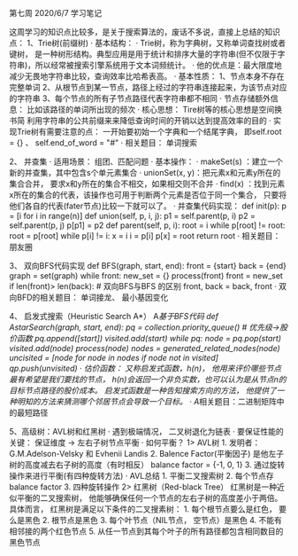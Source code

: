 第七周 2020/6/7 学习笔记

这周学习的知识点比较多，是关于搜索算法的，废话不多说，直接上总结的知识点：
1、Trie树(前缀树)
· 基本结构：
    · Trie树，称为字典树，又称单词查找树或者键树， 是一种树形结构。典型应用是用于统计和排序大量的字符串(但不仅限于字符串)，所以经常被搜索引擎系统用于文本词频统计。
    · 他的优点是：最大限度地减少无畏地字符串比较，查询效率比哈希表高。
· 基本性质：
    1、节点本身不存在完整单词
    2、从根节点到某一节点，路径上经过的字符串连接起来，为该节点对应的字符串
    3、每个节点的所有子节点路径代表字符串都不相同
    · 节点存储额外信息： 比如该路径的单词所出现的频次
· 核心思想：
    Tire树等的核心思想是空间换书简
    利用字符串的公共前缀来来降低查询时间的开销以达到提高效率的目的
· 实现Trie树有需要注意的点： 一开始要初始一个字典和一个结尾字典， 即self.root = {} 、 self.end_of_word = "#"
· 相关题目： 单词搜索

2、 并查集
· 适用场景：
    组团、匹配问题
· 基本操作：
    · makeSet(s)    ：建立一个新的并查集，其中包含s个单元素集合
    · unionSet(x, y)：把元素x和元素y所在的集合合并， 要求x和y所在的集合不相交，如果相交则不合并
    · find(x)       ：找到元素x所在的集合的代表，该操作也可用于判断两个元素是否位于同一个集合， 只要将他们各自的代表(fater节点)比较一下就可以了。
· 并查集代码实现：
    def init(p):
        p = [i for i in range(n)]
    def union(self, p, i, j):
        p1 = self.parent(p, i)
        p2 = self.parent(p, j)
        p[p1] = p2
    def parent(self, p, i):
        root = i
        while p[root] != root:
            root = p[root]
        while p[i] != i:
            x = i
            i = p[i]
            p[x] = root
        return root
· 相关题目： 朋友圈

3、 双向BFS代码实现
    def BFS(graph, start, end):
        front = {start}
        back = {end}
        graph = set(graph)
        while front:
            new_set = {}
            process(front)
            front = new_set
            if len(front)> len(back): # 双向BFS与BFS 的区别
                front, back = back, front
· 双向BFD的相关题目： 单词接龙、 最小基因变化

4、 启发式搜索（Heuristic Search A*）
    A*基于BFS代码
    def AstarSearch(graph, start, end):
        pq = collection.priority_queue()  # 优先级->股价函数
        pq.append([start])
        visited.add(start)
        while pq:
            node = pq.pop(start)
            visited.add(node)
            process(node)
            nodes = generated_related_nodes(node)
            uncisited = [node for node in nodes if node not in visited]
            qp.push(unvisited)
· 估价函数： 
    又称启发式函数，h(n)， 他用来评价哪些节点最有希望是我们要找的节点， h(n)会返回一个非负实数，也可以认为是从节点n的目标节点路径的股价成本。
    启发式函数是一种告知搜索方向的方法， 他提供了一种明知的方法来猜测哪个邻居节点会导致一个目标。
· A*相关题目：二进制矩阵中的最短路径

5、高级树：AVL树和红黑树
· 遇到极端情况， 二叉树退化为链表
· 要保证性能的关键： 保证维度 -> 左右子树节点平衡
· 如何平衡？
    1> AVL树
        1. 发明者：G.M.Adelson-Velsky 和 Evhenii Landis
        2. Balence Factor(平衡因子)
           是他左子树的高度减去右子树的高度（有时相反）
           balance factor = {-1, 0, 1}
        3. 通过旋转操作来进行平衡(有四种旋转方法)
    · AVL总结
        1. 平衡二叉搜索树
        2. 每个节点存balance factor
        3. 四种旋转操作
    2> 红黑树（Red-black Tree）
        红黑树是一种近似平衡的二叉搜索树， 他能够确保任何一个节点的左右子树的高度差小于两倍。 具体而言，
        红黑树是满足以下条件的二叉搜素树：
        1. 每个根节点要么是红色， 要么是黑色
        2. 根节点是黑色
        3. 每个叶节点（NIL节点， 空节点）是黑色
        4. 不能有相邻接的两个红色节点
        5. 从任一节点到其每个叶子的所有路径都包含相同数目的黑色节点

